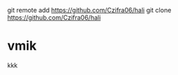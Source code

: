 git remote add https://github.com/Czifra06/hali
git clone https://github.com/Czifra06/hali
# vmik
kkk
